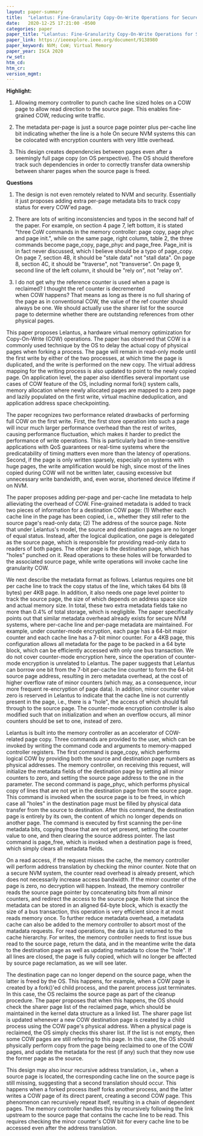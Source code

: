 ```yaml
---
layout: paper-summary
title:  "Lelantus: Fine-Granularity Copy-On-Write Operations for Secure Non-Volatile Memories"
date:   2020-12-25 17:21:00 -0500
categories: paper
paper_title: "Lelantus: Fine-Granularity Copy-On-Write Operations for Secure Non-Volatile Memories"
paper_link: https://ieeexplore.ieee.org/document/9138980
paper_keyword: NVM; CoW; Virtual Memory
paper_year: ISCA 2020
rw_set:
htm_cd:
htm_cr:
version_mgmt:
---
```


**Highlight:**

1. Allowing memory controller to punch cache line sized holes on a COW page to allow read direction to the source
   page. This enables fine-grained COW, reducing write traffic.

2. The metadata per-page is just a source page pointer plus per-cache line bit indicating whether the line is a hole
   On secure NVM systems this can be colocated with encryption counters with very little overhead.

3. This design creates dependencies between pages even after a seemingly full page copy (on OS perspective). The 
   OS should therefore track such dependencies in order to correctly transfer data ownership between sharer pages
   when the source page is freed.

**Questions**

1. The design is not even remotely related to NVM and security. Essentially it just proposes adding extra per-page
   metadata bits to track copy status for every COW'ed page.

2. There are lots of writing inconsistencies and typos in the second half of the paper. For example, on section 4
   page 7, left bottom, it is stated "three CoW commands in the memory controller: page copy, page phyc and
   page init.", while on the same page, right column, table 2, the three commands become page\_copy, page\_phyc
   and page\_free. Page\_init is in fact never discussed, which I believe should be a typo of page\_copy.
   On page 7, section 4B, it should be "stale data" not "stall data".
   On page 8, section 4C, it should be "traverse", not "transverse".
   On page 9, second line of the left column, it should be "rely on", not "relay on".

3. I do not get why the reference counter is used when a page is reclaimed? I thought the ref counter is decremented   
   when COW happens? That means as long as there is no full sharing of the page as in conventional COW, the value of
   the ref counter should always be one. We should actually use the sharer list for the source page to determine whether
   there are outstanding references from other physical pages.

This paper proposes Lelantus, a hardware virtual memory optimization for Copy-On-Write (COW) operations.
The paper has observed that COW is a commonly used technique by the OS to delay the actual copy of physical pages
when forking a process. The page will remain in read-only mode until the first write by either of the two processes,
at which time the page is duplicated, and the write is performed on the new copy. The virtual address mapping 
for the writing process is also updated to point to the newly copied page. 
On application level, the paper also identifies several important use cases of COW feature of the OS, including 
normal fork() system calls, memory allocation where newly allocated pages are mapped to a zero page and lazily
populated on the first write, virtual machine deduplication, and application address space checkpointing.

The paper recognizes two performance related drawbacks of performing full COW on the first write. First, the first
store operation into such a page will incur much larger performance overhead than the rest of writes, causing 
performance fluctuation, which makes it harder to predict the performance of write operations. This is particularly
bad in time-sensitive applications with QoS guarantees or real-time systems where the predicatability of timing
matters even more than the latency of operations.
Second, if the page is only written sparsely, especially on systems with huge pages, the write amplification would
be high, since most of the lines copied during COW will not be written later, causing excessive but unnecessary write
bandwidth, and, even worse, shortened device lifetime if on NVM.

The paper proposes adding per-page and per-cache line metadata to help allieviating the overhead of COW. Fine-grained
metadata is added to track two pieces of information for a destination COW page: (1) Whether each cache line in the 
page has been copied, i.e., whether they still refer to the source page's read-only data; (2) The address of the 
source page. Note that under Lelantus's model, the source and destination pages are no longer of equal status.
Instead, after the logical duplication, one page is delegated as the source page, which is responsible for providing 
read-only data to readers of both pages. The other page is the destination page, which has "holes" punched on it.
Read operations to these holes will be forwarded to the associated source page, while write operations will invoke
cache line granularity COW.

We next describe the metadata format as follows. Lelantus requires one bit per cache line to track the copy status of
the line, which takes 64 bits (8 bytes) per 4KB page. In addition, it also needs one page level pointer to track the 
source page, the size of which depends on address space size and actual memory size. In total, these two extra metadata
fields take no more than 0.4% of total storage, which is negligible.
The paper specifically points out that similar metadata overhead already exists for secure NVM systems, where per-cache
line and per-page metadata are maintained. For example, under counter-mode encryption, each page has a 64-bit major 
counter and each cache line has a 7-bit minor counter. For a 4KB page, this configuration allows all metadata for the
page to be packed in a 64 byte block, which can be efficiently accessed with only one bus transaction.
We do not cover counter-mode encryption here, since the operation of counter-mode encryption is unrelated to Lelantus.
The paper suggests that Lelantus can borrow one bit from the 7-bit per-cache line counter to form the 64-bit source
page address, resulting in zero metadata overhead, at the cost of higher overflow rate of minor counters (which may,
as a consequence, incur more frequent re-encryption of page data). 
In addition, minor counter value zero is reserved in Lelantus to indicate that the cache line is not currently present
in the page, i.e., there is a "hole", the access of which should fall through to the source page. 
The counter-mode encryption controller is also modified such that on initialization and when an overflow occurs, all
minor counters should be set to one, instead of zero.

Lelantus is built into the memory controller as an accelerator of COW-related page copy. Three commands are provided
to the user, which can be invoked by writing the command code and arguments to memory-mapped controller registers.
The first command is page\_copy, which performs logical COW by providing both the source and destination page numbers
as physical addresses. The memory controller, on receiving this request, will initialize the metadata fields of the
destination page by setting all minor counters to zero, and setting the source page address to the one in the 
parameter. The second command is page\_phyc, which performs physical copy of lines that are not yet in the destination
page from the source page. This command is invoked when the source page is to be freed, in which case all "holes"
in the destination page must be filled by physical data transfer from the source to destination. After this command,
the destination page is entirely by its own, the content of which no longer depends on another page. The command
is executed by first scanning the per-line metadata bits, copying those that are not yet present, setting the counter
value to one, and then clearing the source address pointer.
The last command is page\_free, which is invoked when a destination page is freed, which simply clears all metadata 
fields.

On a read access, if the request misses the cache, the memory controller will perform address translation by checking
the minor counter. Note that on a secure NVM system, the counter read overhead is already present, which does not 
necessarily increase access bandwidth. If the minor counter of the page is zero, no decryption will happen. Instead,
the memory controller reads the source page pointer by concatenating bits from all minor counters, and redirect the 
access to the source page. Note that since the metadata can be stored in an aligned 64-byte block, which is exactly the 
size of a bus transaction, this operation is very efficient since it at most reads memory once.
To further reduce metadata overhead, a metadata cache can also be added to the memory controller to absort most of the 
matadata requests.
For read operations, the data is just returned to the cache hierarchy. For writes, the memory controller needs to first
issue bus read to the source page, return the data, and in the meantime write the data to the destination page
as well as updating metadata to close the "hole". If all lines are closed, the page is fully copied, which will no 
longer be affected by source page reclamation, as we will see later.

The destination page can no longer depend on the source page, when the latter is freed by the OS. This happens, for
example, when a COW page is created by a fork()'ed child process, and the parent process just terminates. In this case,
the OS reclaims the source page as part of the cleanup procedure. The paper proposes that when this happens, the OS
should check the sharer page list of the reclaimed page, which should be maintained in the kernel data structure
as a linked list. The sharer page list is updated whenever a new COW destination page is created by a child 
process using the COW page's physical address. When a physical page is reclaimed, the OS simply checks this sharer
list. If the list is not empty, then some COW pages are still referring to this page. In this case, the OS
should physically perform copy from the page being reclaimed to one of the COW pages, and update the metadata for the 
rest (if any) such that they now use the former page as the source.

This design may also incur recursive address translation, i.e., when a source page is located, the corresponding cache 
line on the source page is still missing, suggesting that a second translation should occur. This happens when a 
forked process itself forks another process, and the latter writes a COW page of its direct parent, creating a second
COW page. This phenomenon can recursively repeat itself, resulting in a chain of dependent pages. The memory controller
handles this by recursively following the link upstream to the source page that contains the cache line to be read.
This requires checking the minor counter's COW bit for every cache line to be accessed even after the address 
translation.
